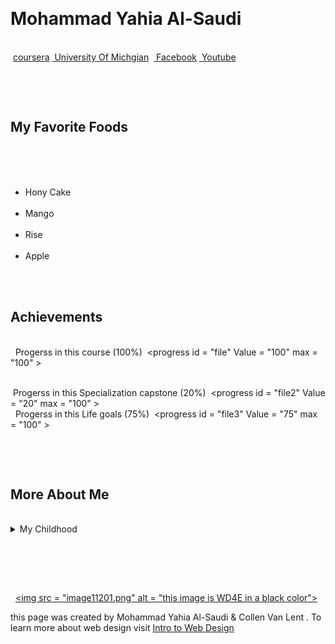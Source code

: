 ‎<!DOCTYPE html>‎
‎<html lang="en">‎
‎<head>‎
‎<title>Final Project</title>‎
‎<h1> Mohammad Yahia Al-Saudi </h1>‎
‎</head> ‎
‎<body>‎
‎<nav>‎
‎<a href=" http:// www.coursera.org ">coursera</a>‎
‎<a href = " http://www.umich.edu" > University Of Michgian</a> ‎
‎<a href = " http://www.facebook.com"> Facebook</a>‎
‎<a href = "http://www.youtube.com"> Youtube</a>‎

‎</nav>‎
‎‎
‎<h2> My Favorite Foods</h2>‎
‎<p> <ul>‎	
‎<li> Hony Cake</li>‎
	‎<li>Mango</li>‎
	‎<li>Rise</li>‎
	‎<li>Apple</li>‎
‎</ul> </p>‎
‎
‎<h2>  Achievements   </h2>‎
‎<div>‎
‎<label for ="file"> Progerss in this course (100%) </label>‎
‎<progress id = ‎‏"‏file‏"‏‎  Value = "100" max = "100" > </progress>‎</br>‎

‎<label for ="file2"> Progerss in this Specialization capstone (20%) </label>‎
‎<progress id = ‎‏"‏file2‎‏"‏‎  Value = "20" max = "100" > </progress>‎</br>‎
‎<label for ="file3"> Progerss in this Life goals (75%) </label>‎
‎<progress id = ‎‏"‏file3‎‏"‏‎  Value = "75" max = "100" > </progress>‎

‎</div>‎
‎<h2> More About Me</h2>‎
‎<details>‎
‎<summary>My Childhood</summary>‎
‎<p>‎
I don't have much to say, I grew up in Syria, and then came the war.</br> I stopped learning, ‎‎but I am here in Coursera, I am very glad and lucky that the Syrian Youth Assembly  agreed to ‎‎include me in its scholarship</p>‎
‎</details>‎
	
‎</body>‎

‎<footer>‎
‎ <a href ="http://www.intro-webdesign.com/images/newlogo.png"><img src = ‎‎‎"image11201.png" alt = "this image is WD4E in a black color"></a>‎
‎<p> this page was created by Mohammad Yahia Al-Saudi & Collen Van Lent . To learn ‎more about web design visit <a href =" http://www.intro-webdesign.com."> Intro to ‎Web Design</a>‎
‎</footer>‎
‎</html>‎
